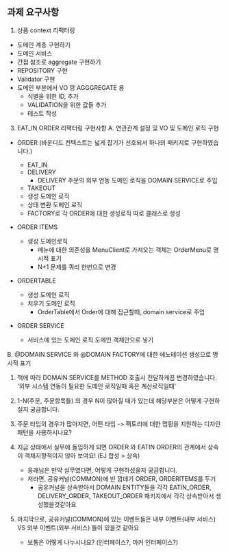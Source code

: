 ## 과제 요구사항

1. 상품 context 리팩터링
- 도메인 계층 구현하기
- 도메인 서비스 
- 간접 참조로 aggregate 구현하기
- REPOSITORY 구현
- Validator 구현
- 도메인 부분에서 VO 랑 AGGGREGATE 용
  - 식별을 위한 ID, 추가
  - VALIDATION을 위한 값들 추가
  - 테스트 작성

  

3. EAT_IN ORDER 리팩터링 구현사항
A. 연관관계 설정 및 VO 및 도메인 로직 구현
- ORDER (바운디드 컨텍스트는 넓게 잡기가 선호되서 하나의 패키지로 구현하였습니다.)
  - EAT_IN
  - DELIVERY
    - DELIVERY 주문의 외부 연동 도메인 로직을 DOMAIN SERVICE로 주입
  - TAKEOUT
  - 생성 도메인 로직
  - 상태 변환 도메인 로직
  - FACTORY로 각 ORDER에 대한 생성로직 따로 클래스로 생성

- ORDER ITEMS
  - 생성 도메인로직
    - 메뉴에 대한 의존성을 MenuClient로 가져오는 객체는 OrderMenu로 명시적 표기
    - N+1 문제를 쿼리 한번으로 변경

- ORDERTABLE
  - 생성 도메인 로직
  - 치우기 도메인 로직
    - OrderTable에서 Order에 대해 접근할때, domain service로 주입
- ORDER SERVICE
  - 서비스에 있는 도메인 로직 도메인 객체안으로 넣기

B. @DOMAIN SERVICE 와 @DOMAIN FACTORY에 대한 에노테이션 생성으로 명시적 표기


1. 책에 따라 DOMAIN SERVICE를 METHOD 호출시 전달하게끔 변경하였습니다. '외부 시스템 연동이 필요한 도메인 로직일때 혹은 계산로직일때'


2. 1-N(주문, 주문항목들) 의 경우 N이 많아질 때가 있는데 해당부분은 어떻게 구현하실지 궁금합니다.


3. 주문 타입의 경우가 많아지면, 어떤 타입 -> 팩토리에 대한 맵핑을 지원하는 디자인 패턴을 사용하시나요?


4. 지금 상태에서 실무에 돌입하게 되면 ORDER 와 EATIN ORDER의 관계에서 상속이 객체지향적이지 않아 보여요! (EJ 합성 > 상속) 
   - 웅래님은 만약 실무였다면, 어떻게 구현하셨을지 궁금합니다.
   - 저라면, 공유커널(COMMON)에 빈 껍데기 ORDER, ORDERITEMS를 두기
     - 공유커널을 상속받아서 DOMAIN ENTITY들을 각각 EATIN_ORDER, DELIVERY_ORDER, TAKEOUT_ORDER 패키지에서 각각 상속받아서 생성했을것같아요

5. 마지막으로, 공유커널(COMMON)에 있는 이벤트들은 내부 이벤트(내부 서비스) VS 외부 이벤트(외부 서비스) 들이 있을것 같아요
   - 보통은 어떻게 나누시나요? (인터페이스?, 마커 인터페이스?)

